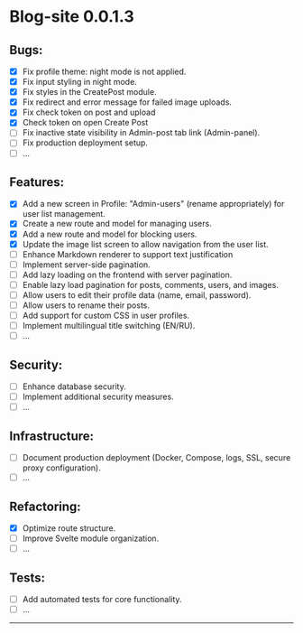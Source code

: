 # Blog-site 0.0.1.3

## Bugs:
- [x] Fix profile theme: night mode is not applied.
- [x] Fix input styling in night mode.
- [x] Fix styles in the CreatePost module.
- [x] Fix redirect and error message for failed image uploads.
- [x] Fix check token on post and upload
- [x] Check token on open Create Post
- [ ] Fix inactive state visibility in Admin-post tab link (Admin-panel).
- [ ] Fix production deployment setup.
- [ ] ...

## Features:
- [x] Add a new screen in Profile: "Admin-users" (rename appropriately) for user list management.
- [x] Create a new route and model for managing users.
- [x] Add a new route and model for blocking users.
- [x] Update the image list screen to allow navigation from the user list.
- [ ] Enhance Markdown renderer to support text justification
- [ ] Implement server-side pagination.
- [ ] Add lazy loading on the frontend with server pagination.
- [ ] Enable lazy load pagination for posts, comments, users, and images.
- [ ] Allow users to edit their profile data (name, email, password).
- [ ] Allow users to rename their posts.
- [ ] Add support for custom CSS in user profiles.
- [ ] Implement multilingual title switching (EN/RU).
- [ ] ...

## Security:
- [ ] Enhance database security.
- [ ] Implement additional security measures.
- [ ] ...

## Infrastructure:
- [ ] Document production deployment (Docker, Compose, logs, SSL, secure proxy configuration).
- [ ] ...

## Refactoring:
- [x] Optimize route structure.
- [ ] Improve Svelte module organization.
- [ ] ...

## Tests:
- [ ] Add automated tests for core functionality.
- [ ] ...

---
